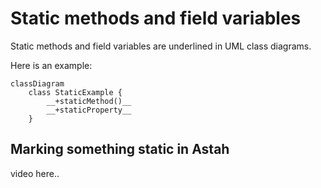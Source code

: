 # Static methods and field variables

Static methods and field variables are underlined in UML class diagrams.

Here is an example:

```mermaid
classDiagram
    class StaticExample {
        __+staticMethod()__
        __+staticProperty__
    }
```

## Marking something static in Astah

video here..

